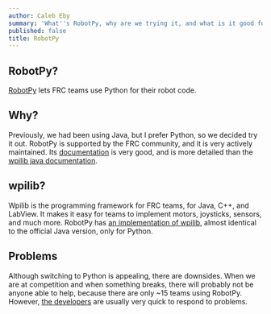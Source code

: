 ```yaml
---
author: Caleb Eby
summary: 'What''s RobotPy, why are we trying it, and what is it good for?'
published: false
title: RobotPy
---
```

## RobotPy?

[RobotPy](https://robotpy.github.io/) lets FRC teams use Python for their robot code.

## Why?
Previously, we had been using Java, but I prefer Python, so we decided try it out. RobotPy is supported by the FRC community, and it is very actively maintained. Its [documentation](http://robotpy.readthedocs.io/) is very good, and is more detailed than the [wpilib java documentation](http://first.wpi.edu/FRC/roborio/release/docs/java/).

## wpilib?

Wpilib is the programming framework for FRC teams, for Java, C++, and LabView. It makes it easy for teams to implement motors, joysticks, sensors, and much more. RobotPy has [an implementation of wpilib](http://robotpy.readthedocs.io/en/latest/wpilib.html), almost identical to the official Java version, only for Python.

## Problems
Although switching to Python is appealing, there are downsides. When we are at competition and when something breaks, there will probably not be anyone able to help, because there are only ~15 teams using RobotPy. However, [the developers](https://github.com/orgs/robotpy/people) are usually very quick to respond to problems.
